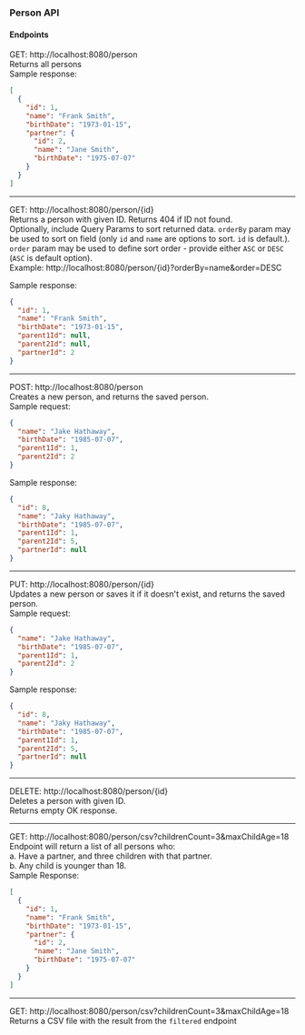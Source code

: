 ### Person API

#### Endpoints

GET: http://localhost:8080/person  
Returns all persons  
Sample response:

```json
[
  {
	"id": 1,
	"name": "Frank Smith",
	"birthDate": "1973-01-15",
	"partner": {
	  "id": 2,
	  "name": "Jane Smith",
	  "birthDate": "1975-07-07"
	}
  }
]
```
---
GET: http://localhost:8080/person/{id}  
Returns a person with given ID. Returns 404 if ID not found.  
Optionally, include Query Params to sort returned data. `orderBy` param may be used to sort
on field (only `id` and `name` are options to sort. `id` is default.). `order` param may be
used to define sort order - provide either `ASC` or `DESC` (`ASC` is default option).  
Example: http://localhost:8080/person/{id}?orderBy=name&order=DESC

Sample response:

```json
{
  "id": 1,
  "name": "Frank Smith",
  "birthDate": "1973-01-15",
  "parent1Id": null,
  "parent2Id": null,
  "partnerId": 2
}
```
---

POST: http://localhost:8080/person  
Creates a new person, and returns the saved person.   
Sample request:

```json
{
  "name": "Jake Hathaway",
  "birthDate": "1985-07-07",
  "parent1Id": 1,
  "parent2Id": 2
}
```

Sample response:

```json
{
  "id": 8,
  "name": "Jaky Hathaway",
  "birthDate": "1985-07-07",
  "parent1Id": 1,
  "parent2Id": 5,
  "partnerId": null
}
```
---
PUT: http://localhost:8080/person/{id}  
Updates a new person or saves it if it doesn't exist, and returns the saved person.   
Sample request:

```json
{
  "name": "Jake Hathaway",
  "birthDate": "1985-07-07",
  "parent1Id": 1,
  "parent2Id": 2
}
```

Sample response:

```json
{
  "id": 8,
  "name": "Jaky Hathaway",
  "birthDate": "1985-07-07",
  "parent1Id": 1,
  "parent2Id": 5,
  "partnerId": null
}
```
--- 
DELETE: http://localhost:8080/person/{id}  
Deletes a person with given ID.  
Returns empty OK response.  

---
GET: http://localhost:8080/person/csv?childrenCount=3&maxChildAge=18  
Endpoint will return a list of all persons who:  
a. Have a partner, and three children with that partner.  
b. Any child is younger than 18.  
Sample Response:
```json
[
  {
	"id": 1,
	"name": "Frank Smith",
	"birthDate": "1973-01-15",
	"partner": {
	  "id": 2,
	  "name": "Jane Smith",
	  "birthDate": "1975-07-07"
	}
  }
]
```
---
GET: http://localhost:8080/person/csv?childrenCount=3&maxChildAge=18  
Returns a CSV file with the result from the `filtered` endpoint
